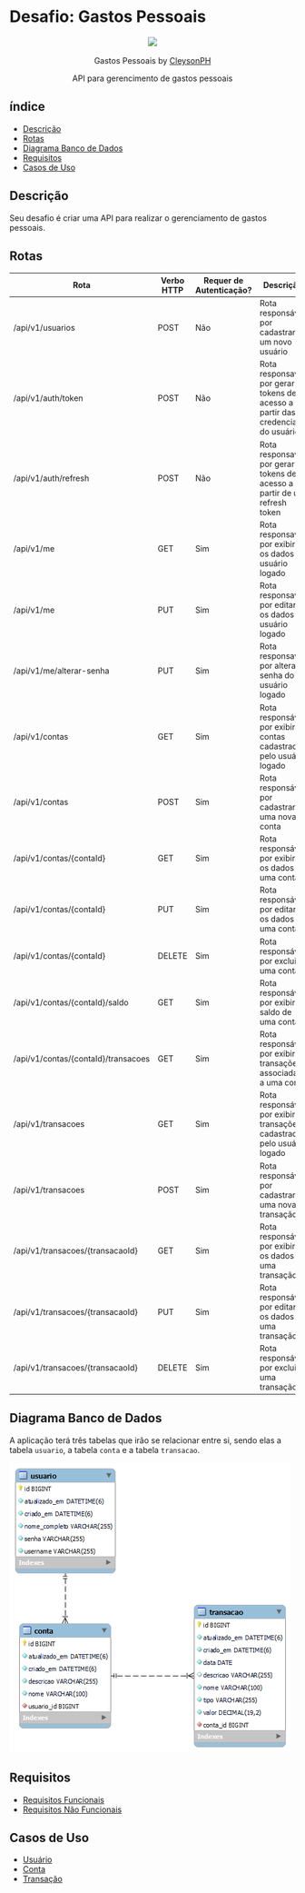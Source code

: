 # Desafio: Gastos Pessoais

<p align="center">
  <img src="https://github.com/treinaweb.png" width="200">
</p>

<p align="center">
  Gastos Pessoais by <a href="https://github.com/CleysonPH">CleysonPH</a>
</p>

<p align="center">
  API para gerencimento de gastos pessoais
</p>

## índice

- [Descrição](#descrição)
- [Rotas](#rotas)
- [Diagrama Banco de Dados](#diagrama-banco-de-dados)
- [Requisitos](#requisitos)
- [Casos de Uso](#casos-de-uso)

## Descrição

Seu desafio é criar uma API para realizar o gerenciamento de gastos pessoais.

## Rotas

| Rota                                | Verbo HTTP | Requer de Autenticação? | Descrição                                                                         |
|-------------------------------------|------------|-------------------------|-----------------------------------------------------------------------------------|
| /api/v1/usuarios                    | POST       | Não                     | Rota responsável por cadastrar um novo usuário                                    |
| /api/v1/auth/token                  | POST       | Não                     | Rota responsavél por gerar tokens de acesso a partir das credenciais do   usuário |
| /api/v1/auth/refresh                | POST       | Não                     | Rota responsavél por gerar tokens de acesso a partir de um refresh token          |
| /api/v1/me                          | GET        | Sim                     | Rota responsavél por exibir os dados do usuário logado                            |
| /api/v1/me                          | PUT        | Sim                     | Rota responsavél por editar os dados do usuário logado                            |
| /api/v1/me/alterar-senha            | PUT        | Sim                     | Rota responsavél por alterar a senha do usuário logado                            |
| /api/v1/contas                      | GET        | Sim                     | Rota responsável por exibir as contas cadastradas pelo usuário logado             |
| /api/v1/contas                      | POST       | Sim                     | Rota responsável por cadastrar uma nova conta                                     |
| /api/v1/contas/{contaId}            | GET        | Sim                     | Rota responsável por exibir os dados de uma conta                                 |
| /api/v1/contas/{contaId}            | PUT        | Sim                     | Rota responsável por editar os dados de uma conta                                 |
| /api/v1/contas/{contaId}            | DELETE     | Sim                     | Rota responsável por excluir uma conta                                            |
| /api/v1/contas/{contaId}/saldo      | GET        | Sim                     | Rota responsável por exibir o saldo de uma conta                                  |
| /api/v1/contas/{contaId}/transacoes | GET        | Sim                     | Rota responsável por exibir as transações associadas a uma conta                  |
| /api/v1/transacoes                  | GET        | Sim                     | Rota responsável por exibir as transações cadastradas pelo usuário logado         |
| /api/v1/transacoes                  | POST       | Sim                     | Rota responsável por cadastrar uma nova transação                                 |
| /api/v1/transacoes/{transacaoId}    | GET        | Sim                     | Rota responsável por exibir os dados de uma transação                             |
| /api/v1/transacoes/{transacaoId}    | PUT        | Sim                     | Rota responsável por editar os dados de uma transação                             |
| /api/v1/transacoes/{transacaoId}    | DELETE     | Sim                     | Rota responsável por excluir uma transação                                        |

## Diagrama Banco de Dados

A aplicação terá três tabelas que irão se relacionar entre si, sendo elas a tabela `usuario`, a tabela `conta` e a tabela `transacao`.

![Diagrama banco de dados](./db-diagram/db-diagram.png)

## Requisitos

- [Requisitos Funcionais](./requisitos-funcionais.md)
- [Requisitos Não Funcionais](./requisitos-nao-funcionais.md)

## Casos de Uso

- [Usuário](./casos-de-uso-usuario.md)
- [Conta](./casos-de-uso-conta.md)
- [Transação](./casos-de-uso-transacao.md)